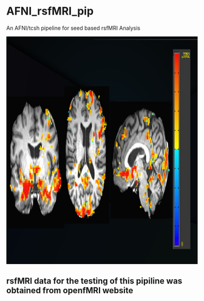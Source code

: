 # AFNI_rsfMRI_pip
An AFNI/tcsh pipeline for seed based rsfMRI Analysis


<img src ="/Test_Result/Result_pip.png" width="800" height="600" />

<h2> rsfMRI data for the testing of this pipiline was obtained from openfMRI website </h2>
